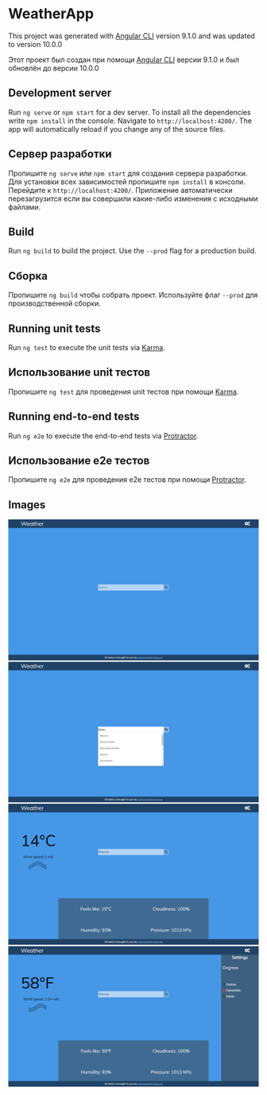 # WeatherApp

This project was generated with [Angular CLI](https://github.com/angular/angular-cli) version 9.1.0 and was updated to version 10.0.0

Этот проект был создан при помощи [Angular CLI](https://github.com/angular/angular-cli) версии 9.1.0 и был обновлён до версии 10.0.0

## Development server

Run `ng serve` or `npm start` for a dev server. To install all the dependencies write `npm install` in the console. Navigate to `http://localhost:4200/`. The app will automatically reload if you change any of the source files.

## Сервер разработки

Пропишите `ng serve` или `npm start` для создания сервера разработки. Для установки всех зависимостей пропишите `npm install` в консоли. Перейдите к `http://localhost:4200/`. Приложение автоматически перезагрузится если вы совершили какие-либо изменения с исходными файлами.

## Build

Run `ng build` to build the project. Use the `--prod` flag for a production build.

## Сборка

Пропишите `ng build` чтобы собрать проект. Используйте флаг `--prod` для производственной сборки.

## Running unit tests

Run `ng test` to execute the unit tests via [Karma](https://karma-runner.github.io).

## Использование unit тестов

Пропишите `ng test` для проведения unit тестов при помощи [Karma](https://karma-runner.github.io).

## Running end-to-end tests

Run `ng e2e` to execute the end-to-end tests via [Protractor](http://www.protractortest.org/).

## Использование e2e тестов

Пропишите `ng e2e` для проведения e2e тестов при помощи [Protractor](http://www.protractortest.org/).

## Images

![Image](src/assets/image_1.png)
![Image](src/assets/image_2.png)
![Image](src/assets/image_3.png)
![Image](src/assets/image_4.png)
